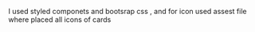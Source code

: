 

I used styled componets and bootsrap css , and for icon used assest file where placed  all icons of cards

